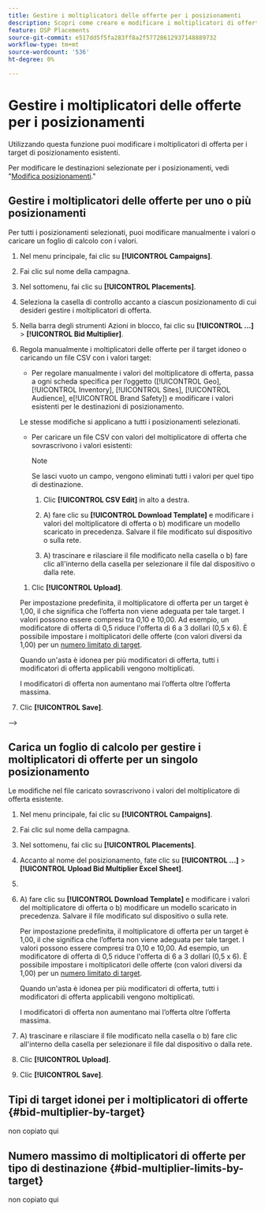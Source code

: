 ```yaml
---
title: Gestire i moltiplicatori delle offerte per i posizionamenti
description: Scopri come creare e modificare i moltiplicatori di offerta per i target di posizionamento specificati.
feature: DSP Placements
source-git-commit: e517dd5f5fa283ff8a2f57728612937148889732
workflow-type: tm+mt
source-wordcount: '536'
ht-degree: 0%

---
```


# Gestire i moltiplicatori delle offerte per i posizionamenti


<!--

See if any of these procedures are implemented; may need to be edited and/or re-worded based on functionality/UI

-->

Utilizzando questa funzione puoi modificare i moltiplicatori di offerta per i target di posizionamento esistenti.

Per modificare le destinazioni selezionate per i posizionamenti, vedi &quot;[Modifica posizionamenti](/help/dsp/campaign-management/placements/placement-edit.md).&quot;

## Gestire i moltiplicatori delle offerte per uno o più posizionamenti

Per tutti i posizionamenti selezionati, puoi modificare manualmente i valori o caricare un foglio di calcolo con i valori.

1. Nel menu principale, fai clic su **[!UICONTROL Campaigns]**.

1. Fai clic sul nome della campagna.

1. Nel sottomenu, fai clic su **[!UICONTROL Placements]**.

1. Seleziona la casella di controllo accanto a ciascun posizionamento di cui desideri gestire i moltiplicatori di offerta.

1. Nella barra degli strumenti Azioni in blocco, fai clic su **[!UICONTROL ...]** > **[!UICONTROL Bid Multiplier]**.

1. Regola manualmente i moltiplicatori delle offerte per il target idoneo o caricando un file CSV con i valori target:

   * Per regolare manualmente i valori del moltiplicatore di offerta, passa a ogni scheda specifica per l’oggetto ([!UICONTROL Geo], [!UICONTROL Inventory], [!UICONTROL Sites], [!UICONTROL Audience], e[!UICONTROL Brand Safety]) e modificare i valori esistenti per le destinazioni di posizionamento.

   Le stesse modifiche si applicano a tutti i posizionamenti selezionati.

   * Per caricare un file CSV con valori del moltiplicatore di offerta che sovrascrivono i valori esistenti:

     >[!NOTE]
     >
     >Se lasci vuoto un campo, vengono eliminati tutti i valori per quel tipo di destinazione.<!-- Verify and re-word if needed. I'm not sure if you'll be able to have multiple data rows (one per placement) or if there only one data row is applicable for all. -->

      1. Clic **[!UICONTROL CSV Edit]** in alto a destra.

      1. A) fare clic su **[!UICONTROL Download Template]** e modificare i valori del moltiplicatore di offerta o b) modificare un modello scaricato in precedenza. Salvare il file modificato sul dispositivo o sulla rete.

      1. A) trascinare e rilasciare il file modificato nella casella o b) fare clic all&#39;interno della casella per selezionare il file dal dispositivo o dalla rete.

   1. Clic **[!UICONTROL Upload]**.

   Per impostazione predefinita, il moltiplicatore di offerta per un target è 1,00, il che significa che l’offerta non viene adeguata per tale target. I valori possono essere compresi tra 0,10 e 10,00. Ad esempio, un modificatore di offerta di 0,5 riduce l&#39;offerta di 6 a 3 dollari (0,5 x 6). È possibile impostare i moltiplicatori delle offerte (con valori diversi da 1,00) per un [numero limitato di target](#bid-multiplier-limits-by-target).

   Quando un&#39;asta è idonea per più modificatori di offerta, tutti i modificatori di offerta applicabili vengono moltiplicati.

   I modificatori di offerta non aumentano mai l’offerta oltre l’offerta massima.

1. Clic **[!UICONTROL Save]**.

-->

## Carica un foglio di calcolo per gestire i moltiplicatori di offerte per un singolo posizionamento<!-- Is this still going to exist independently, or will you just do this via the "Bid Multiplier" option in the main context menu for placements? If both options, then reword headings for distinction -->

Le modifiche nel file caricato sovrascrivono i valori del moltiplicatore di offerta esistente.<!-- what if you delete a row? -->

1. Nel menu principale, fai clic su **[!UICONTROL Campaigns]**.

1. Fai clic sul nome della campagna.

1. Nel sottomenu, fai clic su **[!UICONTROL Placements]**.

1. Accanto al nome del posizionamento, fate clic su  **[!UICONTROL ...]** > **[!UICONTROL Upload Bid Multiplier Excel Sheet]**.

1. 
   <!-- Verify the rest of these steps. -->

1. A) fare clic su **[!UICONTROL Download Template]** e modificare i valori del moltiplicatore di offerta o b) modificare un modello scaricato in precedenza. Salvare il file modificato sul dispositivo o sulla rete.

   Per impostazione predefinita, il moltiplicatore di offerta per un target è 1,00, il che significa che l’offerta non viene adeguata per tale target. I valori possono essere compresi tra 0,10 e 10,00. Ad esempio, un modificatore di offerta di 0,5 riduce l&#39;offerta di 6 a 3 dollari (0,5 x 6). È possibile impostare i moltiplicatori delle offerte (con valori diversi da 1,00) per un [numero limitato di target](#bid-multiplier-limits-by-target).

   Quando un&#39;asta è idonea per più modificatori di offerta, tutti i modificatori di offerta applicabili vengono moltiplicati.

   I modificatori di offerta non aumentano mai l’offerta oltre l’offerta massima.

1. A) trascinare e rilasciare il file modificato nella casella o b) fare clic all&#39;interno della casella per selezionare il file dal dispositivo o dalla rete.

1. Clic **[!UICONTROL Upload]**.

1. Clic **[!UICONTROL Save]**.

## Tipi di target idonei per i moltiplicatori di offerte {#bid-multiplier-by-target}

non copiato qui

## Numero massimo di moltiplicatori di offerte per tipo di destinazione {#bid-multiplier-limits-by-target}

non copiato qui

<!--

>[!MORELIKETHIS]
>
>* [About Placement Management](placement-about.md)
>* [Edit Placements](placement-edit.md)
>* [View the Change Log for a Placement](placement-change-log.md)
>* [Placement Settings](placement-settings.md)
 -->
